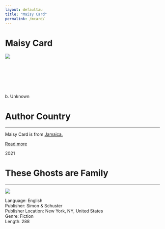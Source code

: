 ```yaml
---
layout: defaultau
title: "Maisy Card"
permalink: /mcard/
---
```

<!-- partial:index.partial.html -->
<div class="content">
    <h1>Maisy Card</h1>
    <div class="quote">
        <div><img src="https://images.squarespace-cdn.com/content/v1/60fae6b7bc290e498e60c336/1627217170745-IW160FLU01ZBPAH7K39D/profile+pic.jpeg?format=500w" class="logo"></div>
    </div>
    <div class="timeline">
        <div style="padding-bottom:100px;"></div>
        <div class="block">
            <div class="date right"><p class="right">b. Unknown</p></div>
            <div class="dot"></div>
            <div class="left first">
            <div class="author_country">
                <h1>Author Country</h1><hr>
            <div class="aclocation"><p>Maisy Card is from <a href="{{ site.baseurl }}/4">Jamaica.</a></p></div>
              <div class="acreadmore">   <a href="#" target="_blank">Read more</a></div>
            </div>
            </div>
        </div>
        <div class="block">
            <div class="date left"><p class="left">2021</p></div>
            <div class="dot"></div>
            <div class="right">
                <h1>These Ghosts are Family</h1><hr>
                <p><img src="https://i.gr-assets.com/images/S/compressed.photo.goodreads.com/books/1581258057l/51780160._SX318_SY475_.jpg"></p>
                <p>
                Language: English<br>
                Publisher: Simon & Schuster<br>
                Publisher Location: New York, NY, United States<br>
                Genre: Fiction<br>
                Length: 288<br>
                </p>
            </div>
        </div>
</div>
  <!-- partial -->
<script src='https://cdnjs.cloudflare.com/ajax/libs/jquery/3.1.1/jquery.min.js'></script><script  src="{{ site.baseurl }}/assets/js/authorscript.js"></script>